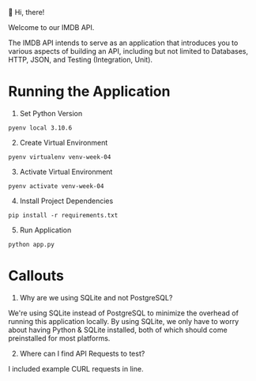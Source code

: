 👋 Hi, there!

Welcome to our IMDB API.

The IMDB API intends to serve as an application that introduces you to various aspects of building an API, including but not limited to Databases, HTTP, JSON, and Testing (Integration, Unit).


# Running the Application

1. Set Python Version
```
pyenv local 3.10.6
```

2. Create Virtual Environment
```
pyenv virtualenv venv-week-04
```

3. Activate Virtual Environment
```
pyenv activate venv-week-04
```

4. Install Project Dependencies
```
pip install -r requirements.txt
```

5. Run Application
```
python app.py
```

# Callouts
1. Why are we using SQLite and not PostgreSQL?

We're using SQLite instead of PostgreSQL to minimize the overhead of running this application locally. By using SQLite, we only have to worry about having Python & SQLite installed, both of which should come preinstalled for most platforms.

2. Where can I find API Requests to test?

I included example CURL requests in line.
